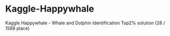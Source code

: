 # Kaggle-Happywhale
Kaggle Happywhale - Whale and Dolphin Identification Top2% solution (28 / 1588 place)
